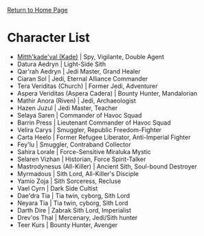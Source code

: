 [Return to Home Page](https://cronyx2000.github.io/memorykeepsakeforswtororother/)

# Character List

- [Mitth'kade'val (Kade)](Kade.html) | Spy, Vigilante, Double Agent
- Datura Aedryn | Light-Side Sith
- Qar'rah Aedryn | Jedi Master, Grand Healer
- Ciaran Sol | Jedi, Eternal Alliance Commander
- Tera Veriditas (Church) | Former Jedi, Adventurer
- Aspera Veriditas (Aspera Cadera) | Bounty Hunter, Mandalorian
- Mathir Anora (Riven) | Jedi, Archaeologist
- Hazen Juzul | Jedi Master, Teacher
- Selaya Saren | Commander of Havoc Squad
- Barrin Press | Lieutenant Commander of Havoc Squad
- Velira Carys | Smuggler, Republic Freedom-Fighter
- Carta Heelo | Former Refugee Liberator, Anti-Imperial Fighter
- Fey'lu | Smuggler, Contraband Collector
- Sahira Lorale | Force-Sensitive Miraluka Mystic
- Selaren Vizhan | Historian, Force Spirit-Talker
- Mastrodynesus (All-Killer) | Ancient Sith, Soul-bound Destroyer
- Myrmadous | Sith Lord, All-Killer's Disciple
- Yamio Zoja | Sith Sorceress, Recluse
- Vael Cyrn | Dark Side Cultist
- Dae'dra Tia | Tia twin, cyborg, Sith Lord
- Neyara Tia | Tia twin, cyborg, Sith Lord
- Darth Dire | Zabrak Sith Lord, Imperialist
- Drev'os Thal | Mercenary, Jedi/Sith hunter
- Teer Kurs | Bounty Hunter, Avenger
